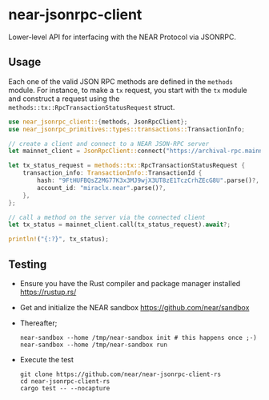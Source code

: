 # near-jsonrpc-client

Lower-level API for interfacing with the NEAR Protocol via JSONRPC.

## Usage

Each one of the valid JSON RPC methods are defined in the `methods` module.
For instance, to make a `tx` request, you start with the `tx` module
and construct a request using the `methods::tx::RpcTransactionStatusRequest` struct.

```rust
use near_jsonrpc_client::{methods, JsonRpcClient};
use near_jsonrpc_primitives::types::transactions::TransactionInfo;

// create a client and connect to a NEAR JSON-RPC server
let mainnet_client = JsonRpcClient::connect("https://archival-rpc.mainnet.near.org");

let tx_status_request = methods::tx::RpcTransactionStatusRequest {
    transaction_info: TransactionInfo::TransactionId {
        hash: "9FtHUFBQsZ2MG77K3x3MJ9wjX3UT8zE1TczCrhZEcG8U".parse()?,
        account_id: "miraclx.near".parse()?,
    },
};

// call a method on the server via the connected client
let tx_status = mainnet_client.call(tx_status_request).await?;

println!("{:?}", tx_status);
```

## Testing

- Ensure you have the Rust compiler and package manager installed <https://rustup.rs/>
- Get and initialize the NEAR sandbox <https://github.com/near/sandbox>
- Thereafter;

  ```console
  near-sandbox --home /tmp/near-sandbox init # this happens once ;-)
  near-sandbox --home /tmp/near-sandbox run
  ```

- Execute the test

  ```console
  git clone https://github.com/near/near-jsonrpc-client-rs
  cd near-jsonrpc-client-rs
  cargo test -- --nocapture
  ```
